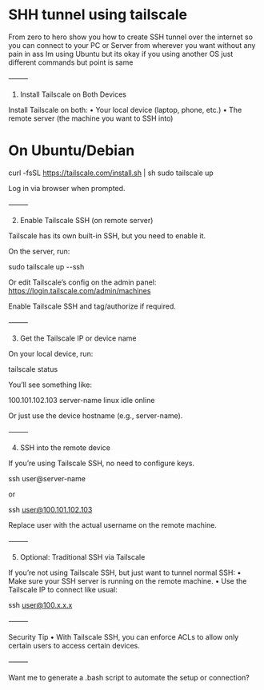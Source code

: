 # SHH tunnel using tailscale

From zero to hero show you how to create SSH tunnel over the internet so you can connect to your PC or Server from wherever you want without any pain in ass
Im using Ubuntu but its okay if you using another OS just different commands but point is same

⸻

1. Install Tailscale on Both Devices

Install Tailscale on both:
	•	Your local device (laptop, phone, etc.)
	•	The remote server (the machine you want to SSH into)

# On Ubuntu/Debian
curl -fsSL https://tailscale.com/install.sh | sh
sudo tailscale up

Log in via browser when prompted.

⸻

2. Enable Tailscale SSH (on remote server)

Tailscale has its own built-in SSH, but you need to enable it.

On the server, run:

sudo tailscale up --ssh

Or edit Tailscale’s config on the admin panel:
https://login.tailscale.com/admin/machines

Enable Tailscale SSH and tag/authorize if required.

⸻

3. Get the Tailscale IP or device name

On your local device, run:

tailscale status

You’ll see something like:

100.101.102.103   server-name   linux   idle   online

Or just use the device hostname (e.g., server-name).

⸻

4. SSH into the remote device

If you’re using Tailscale SSH, no need to configure keys.

ssh user@server-name

or

ssh user@100.101.102.103

Replace user with the actual username on the remote machine.

⸻

5. Optional: Traditional SSH via Tailscale

If you’re not using Tailscale SSH, but just want to tunnel normal SSH:
	•	Make sure your SSH server is running on the remote machine.
	•	Use the Tailscale IP to connect like usual:

ssh user@100.x.x.x



⸻

Security Tip
	•	With Tailscale SSH, you can enforce ACLs to allow only certain users to access certain devices.

⸻

Want me to generate a .bash script to automate the setup or connection?
